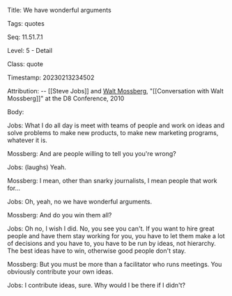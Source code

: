 Title:  We have wonderful arguments

Tags:   quotes

Seq:    11.51.7.1

Level:  5 - Detail

Class:  quote

Timestamp: 20230213234502

Attribution: -- [[Steve Jobs]] and [Walt Mossberg](https://en.wikipedia.org/wiki/Walt_Mossberg), "[[Conversation with Walt Mossberg]]" at the D8 Conference, 2010

Body:

Jobs: What I do all day is meet with teams of people and work on ideas and solve problems to make new products, to make new marketing programs, whatever it is.

Mossberg: And are people willing to tell you you're wrong? 

Jobs: (laughs) Yeah. 

Mossberg: I mean, other than snarky journalists, I mean people that work for… 

Jobs: Oh, yeah, no we have wonderful arguments. 

Mossberg: And do you win them all? 

Jobs: Oh no, I wish I did. No, you see you can't. If you want to hire great people and have them stay working for you, you have to let them make a lot of decisions and you have to, you have to be run by ideas, not hierarchy. The best ideas have to win, otherwise good people don't stay. 

Mossberg: But you must be more than a facilitator who runs meetings. You obviously contribute your own ideas. 

Jobs: I contribute ideas, sure. Why would I be there if I didn't?
